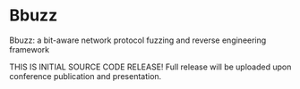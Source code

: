 # Bbuzz
Bbuzz: a bit-aware network protocol fuzzing and reverse engineering framework

THIS IS INITIAL SOURCE CODE RELEASE!
Full release will be uploaded upon conference publication and presentation.
